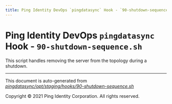 ```yaml
---
title: Ping Identity DevOps `pingdatasync` Hook - `90-shutdown-sequence.sh`
---
```


# Ping Identity DevOps `pingdatasync` Hook - `90-shutdown-sequence.sh`
 This script handles removing the server from the topology during a shutdown.

---
This document is auto-generated from _[pingdatasync/opt/staging/hooks/90-shutdown-sequence.sh](https://github.com/pingidentity/pingidentity-docker-builds/blob/master/pingdatasync/opt/staging/hooks/90-shutdown-sequence.sh)_

Copyright © 2021 Ping Identity Corporation. All rights reserved.
